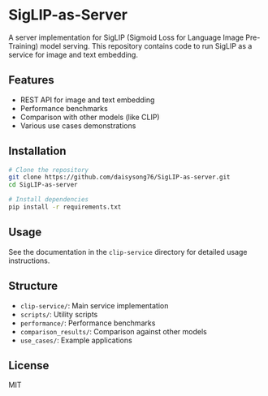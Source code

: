 # SigLIP-as-Server

A server implementation for SigLIP (Sigmoid Loss for Language Image Pre-Training) model serving. This repository contains code to run SigLIP as a service for image and text embedding.

## Features

- REST API for image and text embedding
- Performance benchmarks
- Comparison with other models (like CLIP)
- Various use cases demonstrations

## Installation

```bash
# Clone the repository
git clone https://github.com/daisysong76/SigLIP-as-server.git
cd SigLIP-as-server

# Install dependencies
pip install -r requirements.txt
```

## Usage

See the documentation in the `clip-service` directory for detailed usage instructions.

## Structure

- `clip-service/`: Main service implementation
- `scripts/`: Utility scripts
- `performance/`: Performance benchmarks
- `comparison_results/`: Comparison against other models
- `use_cases/`: Example applications

## License

MIT 